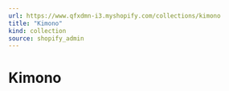 ```yaml
---
url: https://www.qfxdmn-i3.myshopify.com/collections/kimono
title: "Kimono"
kind: collection
source: shopify_admin
---
```

# Kimono


